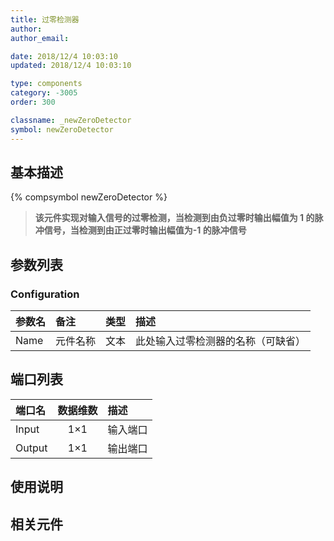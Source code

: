 ```yaml
---
title: 过零检测器
author:
author_email:

date: 2018/12/4 10:03:10
updated: 2018/12/4 10:03:10

type: components
category: -3005
order: 300

classname: _newZeroDetector
symbol: newZeroDetector
---
```


## 基本描述

{% compsymbol newZeroDetector %}

> **该元件实现对输入信号的过零检测，当检测到由负过零时输出幅值为 1 的脉冲信号，当检测到由正过零时输出幅值为-1 的脉冲信号**

## 参数列表

### Configuration

| 参数名 | 备注     | 类型 | 描述                               |
| :----- | :------- | :--: | :--------------------------------- |
| Name   | 元件名称 | 文本 | 此处输入过零检测器的名称（可缺省） |

## 端口列表

| 端口名 | 数据维数 | 描述     |
| :----- | :------: | :------- |
| Input  |   1×1    | 输入端口 |
| Output |   1×1    | 输出端口 |

## 使用说明

## 相关元件
